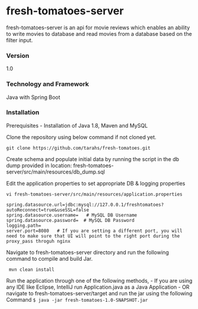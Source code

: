 # fresh-tomatoes-server
fresh-tomatoes-server is an api for movie reviews which enables an ability to write movies to database and read movies from a database based on the filter input.

### Version
1.0

### Technology and Framework
Java with Spring Boot

### Installation
Prerequisites - Installation of Java 1.8, Maven and MySQL 


Clone the repository using below command if not cloned yet.
``` 
git clone https://github.com/tarahs/fresh-tomatoes.git 
```

Create schema and populate initial data by running the script in the db dump provided in location: fresh-tomatoes-server/src/main/resources/db_dump.sql


Edit the application properties to set appropriate DB & logging properties

```
vi fresh-tomatoes-server/src/main/resources/application.properties
```
```
spring.datasource.url=jdbc:mysql://127.0.0.1/freshtomatoes?autoReconnect=true&useSSL=false
spring.datasource.username=   # MySQL DB Username
spring.datasource.password=  # MySQL DB Password
logging.path=
server.port=8080   # If you are setting a different port, you will need to make sure that UI will point to the right port during the proxy_pass throguh nginx
```

Navigate to fresh-tomatoes-server directory and run the following command to compile and build Jar.
   ```
    mvn clean install
   ```
Run the application through one of the following methods,
     - If you are using any IDE like Eclipse, IntelliJ run Application.java as a Java Application
     - OR navigate to fresh-tomatoes-server/target and run the jar using the following Command 
       ```
        $ java -jar fresh-tomatoes-1.0-SNAPSHOT.jar
       ```
